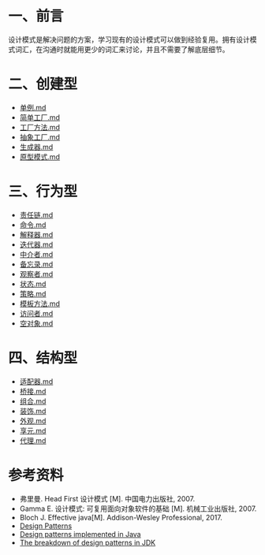 # 一、前言

设计模式是解决问题的方案，学习现有的设计模式可以做到经验复用。拥有设计模式词汇，在沟通时就能用更少的词汇来讨论，并且不需要了解底层细节。

# 二、创建型

- [单例.md](b03.设计模式/设计模式-单例.md)
- [简单工厂.md](b03.设计模式/设计模式-简单工厂.md)
- [工厂方法.md](b03.设计模式/设计模式-工厂方法.md)
- [抽象工厂.md](b03.设计模式/设计模式-抽象工厂.md)
- [生成器.md](b03.设计模式/设计模式-生成器.md)
- [原型模式.md](b03.设计模式/设计模式-原型模式.md)

# 三、行为型

- [责任链.md](b03.设计模式/设计模式-责任链.md)
- [命令.md](b03.设计模式/设计模式-命令.md)
- [解释器.md](b03.设计模式/设计模式-解释器.md)
- [迭代器.md](b03.设计模式/设计模式-迭代器.md)
- [中介者.md](b03.设计模式/设计模式-中介者.md)
- [备忘录.md](b03.设计模式/设计模式-备忘录.md)
- [观察者.md](b03.设计模式/设计模式-观察者.md)
- [状态.md](b03.设计模式/设计模式-状态.md)
- [策略.md](b03.设计模式/设计模式-策略.md)
- [模板方法.md](b03.设计模式/设计模式-模板方法.md)
- [访问者.md](b03.设计模式/设计模式-访问者.md)
- [空对象.md](b03.设计模式/设计模式-空对象.md)

# 四、结构型

- [适配器.md](b03.设计模式/设计模式-适配器.md)
- [桥接.md](b03.设计模式/设计模式-桥接.md)
- [组合.md](b03.设计模式/设计模式-组合.md)
- [装饰.md](b03.设计模式/设计模式-装饰.md)
- [外观.md](b03.设计模式/设计模式-外观.md)
- [享元.md](b03.设计模式/设计模式-享元.md)
- [代理.md](b03.设计模式/设计模式-代理.md)

# 参考资料

- 弗里曼. Head First 设计模式 [M]. 中国电力出版社, 2007.
- Gamma E. 设计模式: 可复用面向对象软件的基础 [M]. 机械工业出版社, 2007.
- Bloch J. Effective java[M]. Addison-Wesley Professional, 2017.
- [Design Patterns](http://www.oodesign.com/)
- [Design patterns implemented in Java](http://java-design-patterns.com/)
- [The breakdown of design patterns in JDK](http://www.programering.com/a/MTNxAzMwATY.html)


